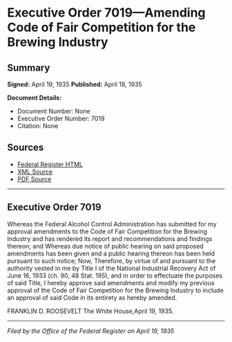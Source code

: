 # Executive Order 7019—Amending Code of Fair Competition for the Brewing Industry

## Summary

**Signed:** April 19, 1935
**Published:** April 19, 1935

**Document Details:**
- Document Number: None
- Executive Order Number: 7019
- Citation: None

## Sources
- [Federal Register HTML](https://www.presidency.ucsb.edu/documents/executive-order-7019-amending-code-fair-competition-for-the-brewing-industry)
- [XML Source](None)
- [PDF Source](None)

---

## Executive Order 7019

Whereas the Federal Alcohol Control Administration has submitted for my approval amendments to the Code of Fair Competition for the Brewing Industry and has rendered its report and recommendations and findings thereon; and
Whereas due notice of public hearing on said proposed amendments has been given and a public hearing thereon has been held pursuant to such notice;
Now, Therefore, by virtue of and pursuant to the authority vested in me by Title I of the National Industrial Recovery Act of June 16, 1933 (ch. 90, 48 Stat. 195), and in order to effectuate the purposes of said Title, I hereby approve said amendments and modify my previous approval of the Code of Fair Competition for the Brewing Industry to include an approval of said Code in its entirety as hereby amended.

FRANKLIN D. ROOSEVELT
The White House,April 19, 1935.

---

*Filed by the Office of the Federal Register on April 19, 1935*
